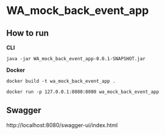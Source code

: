 # WA_mock_back_event_app

## How to run 

**CLI**

`java -jar WA_mock_back_event_app-0.0.1-SNAPSHOT.jar`

**Docker**

`docker build -t wa_mock_back_event_app .`

`docker run -p 127.0.0.1:8080:8080 wa_mock_back_event_app`


## Swagger

http://localhost:8080/swagger-ui/index.html
